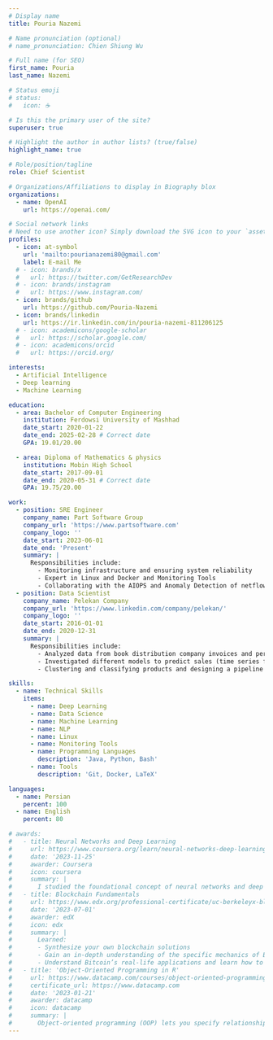 ```yaml
---
# Display name
title: Pouria Nazemi

# Name pronunciation (optional)
# name_pronunciation: Chien Shiung Wu

# Full name (for SEO)
first_name: Pouria
last_name: Nazemi

# Status emoji
# status:
#   icon: ☕️

# Is this the primary user of the site?
superuser: true

# Highlight the author in author lists? (true/false)
highlight_name: true

# Role/position/tagline
role: Chief Scientist

# Organizations/Affiliations to display in Biography blox
organizations:
  - name: OpenAI
    url: https://openai.com/

# Social network links
# Need to use another icon? Simply download the SVG icon to your `assets/media/icons/` folder.
profiles:
  - icon: at-symbol
    url: 'mailto:pourianazemi80@gmail.com'
    label: E-mail Me
  # - icon: brands/x
  #   url: https://twitter.com/GetResearchDev
  # - icon: brands/instagram
  #   url: https://www.instagram.com/
  - icon: brands/github
    url: https://github.com/Pouria-Nazemi
  - icon: brands/linkedin
    url: https://ir.linkedin.com/in/pouria-nazemi-811206125
  # - icon: academicons/google-scholar
  #   url: https://scholar.google.com/
  # - icon: academicons/orcid
  #   url: https://orcid.org/

interests:
  - Artificial Intelligence
  - Deep learning
  - Machine Learning

education:
  - area: Bachelor of Computer Engineering
    institution: Ferdowsi University of Mashhad
    date_start: 2020-01-22
    date_end: 2025-02-28 # Correct date
    GPA: 19.01/20.00

  - area: Diploma of Mathematics & physics
    institution: Mobin High School
    date_start: 2017-09-01
    date_end: 2020-05-31 # Correct date
    GPA: 19.75/20.00

work:
  - position: SRE Engineer
    company_name: Part Software Group
    company_url: 'https://www.partsoftware.com'
    company_logo: ''
    date_start: 2023-06-01
    date_end: 'Present'
    summary: |
      Responsibilities include:
        - Monitoring infrastructure and ensuring system reliability
        - Expert in Linux and Docker and Monitoring Tools
        - Collaborating with the AIOPS and Anomaly Detection of netflow sub-team
  - position: Data Scientist
    company_name: Pelekan Company 
    company_url: 'https://www.linkedin.com/company/pelekan/'
    company_logo: ''
    date_start: 2016-01-01
    date_end: 2020-12-31
    summary: |
      Responsibilities include:
        - Analyzed data from book distribution company invoices and performed feature engineering
        - Investigated different models to predict sales (time series forecasting, regression, etc.)
        - Clustering and classifying products and designing a pipeline for predicting the number of sales based on book names

skills:
  - name: Technical Skills
    items:
      - name: Deep Learning
      - name: Data Science
      - name: Machine Learning
      - name: NLP
      - name: Linux
      - name: Monitoring Tools
      - name: Programming Languages
        description: 'Java, Python, Bash'
      - name: Tools
        description: 'Git, Docker, LaTeX'

languages:
  - name: Persian 
    percent: 100
  - name: English
    percent: 80

# awards:
#   - title: Neural Networks and Deep Learning
#     url: https://www.coursera.org/learn/neural-networks-deep-learning
#     date: '2023-11-25'
#     awarder: Coursera
#     icon: coursera
#     summary: |
#       I studied the foundational concept of neural networks and deep learning. By the end, I was familiar with the significant technological trends driving the rise of deep learning; build, train, and apply fully connected deep neural networks; implement efficient (vectorized) neural networks; identify key parameters in a neural network’s architecture; and apply deep learning to your own applications.
#   - title: Blockchain Fundamentals
#     url: https://www.edx.org/professional-certificate/uc-berkeleyx-blockchain-fundamentals
#     date: '2023-07-01'
#     awarder: edX
#     icon: edx
#     summary: |
#       Learned:
#       - Synthesize your own blockchain solutions
#       - Gain an in-depth understanding of the specific mechanics of Bitcoin
#       - Understand Bitcoin’s real-life applications and learn how to attack and destroy Bitcoin, Ethereum, smart contracts and Dapps, and alternatives to Bitcoin’s Proof-of-Work consensus algorithm
#   - title: 'Object-Oriented Programming in R'
#     url: https://www.datacamp.com/courses/object-oriented-programming-with-s3-and-r6-in-r
#     certificate_url: https://www.datacamp.com
#     date: '2023-01-21'
#     awarder: datacamp
#     icon: datacamp
#     summary: |
#       Object-oriented programming (OOP) lets you specify relationships between functions and the objects that they can act on, helping you manage complexity in your code. This is an intermediate level course, providing an introduction to OOP, using the S3 and R6 systems. S3 is a great day-to-day R programming tool that simplifies some of the functions that you write. R6 is especially useful for industry-specific analyses, working with web APIs, and building GUIs.
---
```

